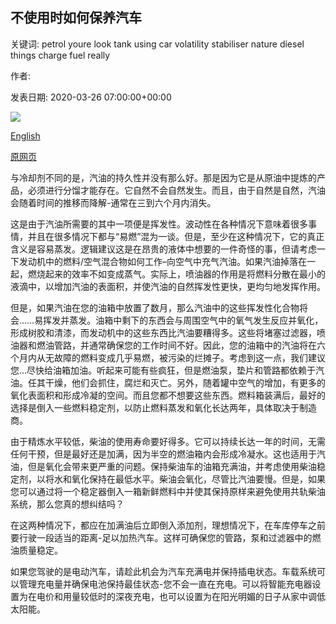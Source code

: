 ## 不使用时如何保养汽车

关键词: petrol youre look tank using car volatility stabiliser nature diesel things charge fuel really

作者: 

发表日期: 2020-03-26 07:00:00+00:00

![](https://www.topgear.com/sites/default/files/styles/16x9_1280w/public/news-listicle/image/2020/03/1_1.jpg?itok=opp4UAeu)

[English](How%20to%20look%20after%20your%20car%20when%20you%E2%80%99re%20not%20using%20it.md)

[原网页](https://www.topgear.com/car-news/top-gear-advice/how-look-after-your-car-when-youre-not-using-it#1)

与冷却剂不同的是，汽油的持久性并没有那么好。那是因为它是从原油中提炼的产品，必须进行分馏才能存在。它自然不会自然发生。而且，由于自然是自然，汽油会随着时间的推移而降解-通常在三到六个月内消失。

这是由于汽油所需要的其中一项便是挥发性。波动性在各种情况下意味着很多事情，并且在很多情况下都与“易燃”混为一谈。但是，至少在这种情况下，它的真正含义是容易蒸发。逻辑建议这是在昂贵的液体中想要的一件奇怪的事，但请考虑一下发动机中的燃料/空气混合物如何工作–向空气中充气汽油。如果汽油掉落在一起，燃烧起来的效率不如变成蒸气。实际上，喷油器的作用是将燃料分散在最小的液滴中，以增加汽油的表面积，并使汽油的自然挥发性更快，更均匀地发挥作用。

但是，如果汽油在您的油箱中放置了数月，那么汽油中的这些挥发性化合物将会……易挥发并蒸发。油箱中剩下的东西会与周围空气中的氧气发生反应并氧化，形成树胶和清漆，而发动机中的这些东西比汽油要糟得多。这些将堵塞过滤器，喷油器和燃油管路，并通常确保您的工作时间不好。因此，您的油箱中的汽油将在六个月内从无故障的燃料变成几乎易燃，被污染的烂摊子。考虑到这一点，我们建议您…尽快给油箱加油。听起来可能有些疯狂，但是燃油泵，垫片和管路都依赖于汽油。任其干燥，他们会抓住，腐烂和灭亡。另外，随着罐中空气的增加，有更多的氧化表面积和形成冷凝的空间。而且您都不想要这些东西。燃料箱装满后，最好的选择是倒入一些燃料稳定剂，以防止燃料蒸发和氧化长达两年，具体取决于制造商。

由于精炼水平较低，柴油的使用寿命要好得多。它可以持续长达一年的时间，无需任何干预，但是最好还是加满，因为半空的燃油箱内会形成冷凝水。这也适用于汽油，但是氧化会带来更严重的问题。保持柴油车的油箱充满油，并考虑使用柴油稳定剂，以将水和氧化保持在最低水平。柴油会氧化，尽管比汽油要慢。但是，如果您可以通过将一个稳定器倒入一箱新鲜燃料中并使其保持原样来避免使用共轨柴油系统，那么您真的想纠结吗？

在这两种情况下，都应在加满油后立即倒入添加剂，理想情况下，在车库停车之前要行驶一段适当的距离-足以加热汽车。这样可确保您的管路，泵和过滤器中的燃油质量稳定。

如果您驾驶的是电动汽车，请趁此机会为汽车充满电并保持插电状态。车载系统可以管理充电量并确保电池保持最佳状态-您不会一直在充电。可以将智能充电器设置为在电价和用量较低时的深夜充电，也可以设置为在阳光明媚的日子从家中调低太阳能。
